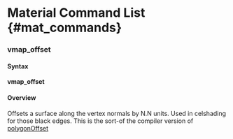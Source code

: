 # Material Command List {#mat_commands}

### vmap_offset
#### Syntax

**vmap_offset <float>**

#### Overview

Offsets a surface along the vertex normals by N.N units. Used in
celshading for those black edges. This is the sort-of the compiler
version of [polygonOffset](polygonOffset)
